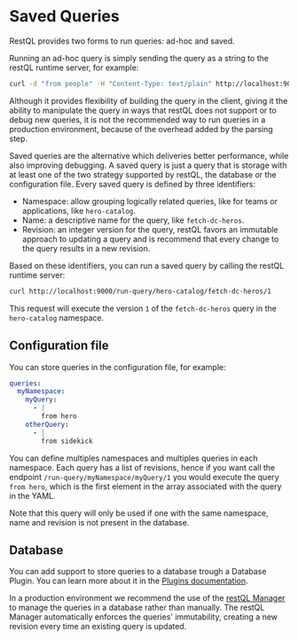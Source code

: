 # Saved Queries

RestQL provides two forms to run queries: ad-hoc and saved.

Running an ad-hoc query is simply sending the query as a string to the restQL runtime server, for example:

```bash
curl -d "from people" -H "Content-Type: text/plain" http://localhost:9000/run-query
```

Although it provides flexibility of building the query in the client, giving it the ability to manipulate the query in ways that restQL does not support or to debug new queries, it is not the recommended way to run queries in a production environment, because of the overhead added by the parsing step.

Saved queries are the alternative which deliveries better performance, while also improving debugging. A saved query is just a query that is storage with at least one of the two strategy supported by restQL, the database or the configuration file. Every saved query is defined by three identifiers:

- Namespace: allow grouping logically related queries, like for teams or applications, like `hero-catalog`.
- Name: a descriptive name for the query, like `fetch-dc-heros`.
- Revision: an integer version for the query, restQL favors an immutable approach to updating a query and is recommend that every change to the query results in a new revision.

Based on these identifiers, you can run a saved query by calling the restQL runtime server:

```bash
curl http://localhost:9000/run-query/hero-catalog/fetch-dc-heros/1
```

This request will execute the version `1` of the `fetch-dc-heros` query in the `hero-catalog` namespace.

## Configuration file

You can store queries in the configuration file, for example:

```yaml
queries:
  myNamespace:
    myQuery:
      - |
        from hero
    otherQuery:
      - |
        from sidekick
```

You can define multiples namespaces and multiples queries in each namespace. Each query has a list of revisions, hence if you want call the endpoint `/run-query/myNamespace/myQuery/1` you would execute the query `from hero`, which is the first element in the array associated with the query in the YAML.

Note that this query will only be used if one with the same namespace, name and revision is not present in the database.

## Database

You can add support to store queries to a database trough a Database Plugin. You can learn more about it in the [Plugins documentation](/restql/plugins.md).

In a production environment we recommend the use of the [restQL Manager](/restql/manager.md) to manage the queries in a database rather than manually. The restQL Manager automatically enforces the queries' immutability, creating a new revision every time an existing query is updated.